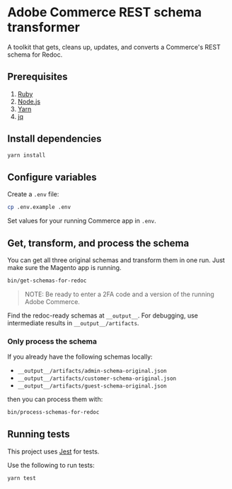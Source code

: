 # Adobe Commerce REST schema transformer

A toolkit that gets, cleans up, updates, and converts a Commerce's REST schema for Redoc.

## Prerequisites

1. [Ruby](https://www.ruby-lang.org/en/documentation/installation/)
1. [Node.js](https://nodejs.org/en)
1. [Yarn](https://www.npmjs.com/package/yarn)
1. [jq](https://stedolan.github.io/jq/download/)

## Install dependencies

```sh
yarn install
```

## Configure variables

Create a `.env` file:

```sh
cp .env.example .env
```

Set values for your running Commerce app in `.env`.

## Get, transform, and process the schema

You can get all three original schemas and transform them in one run.
Just make sure the Magento app is running.

```bash
bin/get-schemas-for-redoc
```

> NOTE: Be ready to enter a 2FA code and a version of the running Adobe Commerce.

Find the redoc-ready schemas at `__output__`. For debugging, use intermediate results in `__output__/artifacts`.

### Only process the schema

If you already have the  following schemas locally:

- `__output__/artifacts/admin-schema-original.json`
- `__output__/artifacts/customer-schema-original.json`
- `__output__/artifacts/guest-schema-original.json`

then you can process them with:

```bash
bin/process-schemas-for-redoc
```

## Running tests

This project uses [Jest][] for tests.

Use the following to run tests:

```sh
yarn test
```

[jest]: https://jestjs.io/docs/en/getting-started
